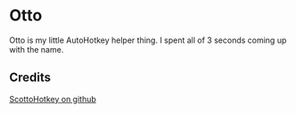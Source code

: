 # Otto
Otto is my little AutoHotkey helper thing.  I spent all of 3 seconds coming up with the name.


## Credits
[ScottoHotkey on github](https://github.com/scottrippey/ScottoHotKey)